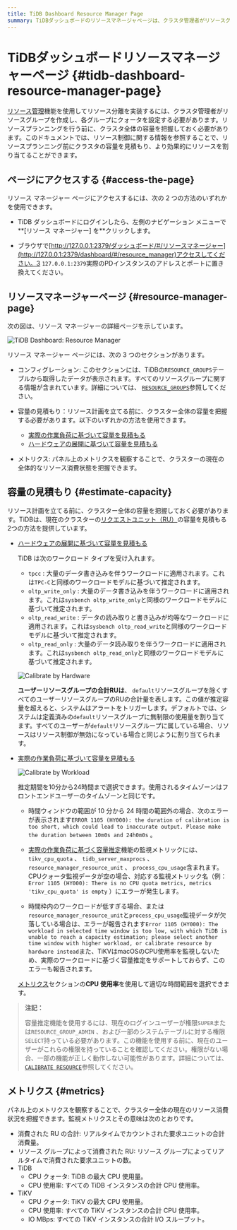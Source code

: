 ```yaml
---
title: TiDB Dashboard Resource Manager Page
summary: TiDBダッシュボードのリソースマネージャページは、クラスタ管理者がリソースグループを作成し、クォータを設定することでリソース分離を実装するのに役立ちます。クラスタ容量を推定し、リソース消費量を監視するための方法を提供します。このページには、TiDBダッシュボードまたはブラウザからアクセスできます。このページには、構成、容量推定、およびメトリックのセクションがあります。容量推定方法には、ハードウェアの展開と実際のワークロードが含まれます。監視メトリックには、消費されたRUの合計、リソースグループによる消費RU、TiDB CPUクォータと使用量、TiKV CPUクォータと使用量、TiKV IO MBpsが含まれます。
---
```


# TiDBダッシュボードリソースマネージャーページ {#tidb-dashboard-resource-manager-page}

[リソース管理](/tidb-resource-control-ru-groups.md)機能を使用してリソース分離を実装するには、クラスタ管理者がリソースグループを作成し、各グループにクォータを設定する必要があります。リソースプランニングを行う前に、クラスタ全体の容量を把握しておく必要があります。このドキュメントでは、リソース制御に関する情報を参照することで、リソースプランニング前にクラスタの容量を見積もり、より効果的にリソースを割り当てることができます。

## ページにアクセスする {#access-the-page}

リソース マネージャー ページにアクセスするには、次の 2 つの方法のいずれかを使用できます。

-   TiDB ダッシュボードにログインしたら、左側のナビゲーション メニューで**[リソース マネージャー] を**クリックします。

-   ブラウザで[http://127.0.0.1:2379/ダッシュボード/#/リソースマネージャー](http://127.0.0.1:2379/dashboard/#/resource_manager)アクセスしてください。3 `127.0.0.1:2379`実際のPDインスタンスのアドレスとポートに置き換えてください。

## リソースマネージャーページ {#resource-manager-page}

次の図は、リソース マネージャーの詳細ページを示しています。

![TiDB Dashboard: Resource Manager](https://docs-download.pingcap.com/media/images/docs/dashboard/dashboard-resource-manager-info.png)

リソース マネージャー ページには、次の 3 つのセクションがあります。

-   コンフィグレーション: このセクションには、TiDBの`RESOURCE_GROUPS`テーブルから取得したデータが表示されます。すべてのリソースグループに関する情報が含まれています。詳細については、 [`RESOURCE_GROUPS`](/information-schema/information-schema-resource-groups.md)参照してください。

-   容量の見積もり：リソース計画を立てる前に、クラスター全体の容量を把握する必要があります。以下のいずれかの方法を使用できます。

    -   [実際の作業負荷に基づいて容量を見積もる](/sql-statements/sql-statement-calibrate-resource.md#estimate-capacity-based-on-actual-workload)
    -   [ハードウェアの展開に基づいて容量を見積もる](/sql-statements/sql-statement-calibrate-resource.md#estimate-capacity-based-on-hardware-deployment)

-   メトリクス: パネル上のメトリクスを観察することで、クラスターの現在の全体的なリソース消費状態を把握できます。

## 容量の見積もり {#estimate-capacity}

リソース計画を立てる前に、クラスター全体の容量を把握しておく必要があります。TiDBは、現在のクラスターの[リクエストユニット（RU）](/tidb-resource-control-ru-groups.md#what-is-request-unit-ru#what-is-request-unit-ru)の容量を見積もる2つの方法を提供しています。

-   [ハードウェアの展開に基づいて容量を見積もる](/sql-statements/sql-statement-calibrate-resource.md#estimate-capacity-based-on-hardware-deployment)

    TiDB は次のワークロード タイプを受け入れます。

    -   `tpcc` : 大量のデータ書き込みを伴うワークロードに適用されます。これは`TPC-C`と同様のワークロードモデルに基づいて推定されます。
    -   `oltp_write_only` : 大量のデータ書き込みを伴うワークロードに適用されます。これは`sysbench oltp_write_only`と同様のワークロードモデルに基づいて推定されます。
    -   `oltp_read_write` : データの読み取りと書き込みが均等なワークロードに適用されます。これは`sysbench oltp_read_write`と同様のワークロードモデルに基づいて推定されます。
    -   `oltp_read_only` : 大量のデータ読み取りを伴うワークロードに適用されます。これは`sysbench oltp_read_only`と同様のワークロードモデルに基づいて推定されます。

    ![Calibrate by Hardware](https://docs-download.pingcap.com/media/images/docs/dashboard/dashboard-resource-manager-calibrate-by-hardware.png)

    **ユーザーリソースグループの合計RUは**、 `default`リソースグループを除くすべてのユーザーリソースグループのRUの合計量を表します。この値が推定容量を超えると、システムはアラートをトリガーします。デフォルトでは、システムは定義済みの`default`リソースグループに無制限の使用量を割り当てます。すべてのユーザーが`default`リソースグループに属している場合、リソースはリソース制御が無効になっている場合と同じように割り当てられます。

-   [実際の作業負荷に基づいて容量を見積もる](/sql-statements/sql-statement-calibrate-resource.md#estimate-capacity-based-on-actual-workload)

    ![Calibrate by Workload](https://docs-download.pingcap.com/media/images/docs/dashboard/dashboard-resource-manager-calibrate-by-workload.png)

    推定期間を10分から24時間まで選択できます。使用されるタイムゾーンはフロントエンドユーザーのタイムゾーンと同じです。

    -   時間ウィンドウの範囲が 10 分から 24 時間の範囲外の場合、次のエラーが表示されます`ERROR 1105 (HY000): the duration of calibration is too short, which could lead to inaccurate output. Please make the duration between 10m0s and 24h0m0s` 。

    -   [実際の作業負荷に基づく容量推定](/sql-statements/sql-statement-calibrate-resource.md#estimate-capacity-based-on-actual-workload)機能の監視メトリックには、 `tikv_cpu_quota` 、 `tidb_server_maxprocs` 、 `resource_manager_resource_unit` 、 `process_cpu_usage`含まれます。CPUクォータ監視データが空の場合、対応する監視メトリック名（例： `Error 1105 (HY000): There is no CPU quota metrics, metrics 'tikv_cpu_quota' is empty` ）にエラーが発生します。

    -   時間枠内のワークロードが低すぎる場合、または`resource_manager_resource_unit`と`process_cpu_usage`監視データが欠落している場合は、エラーが報告されます`Error 1105 (HY000): The workload in selected time window is too low, with which TiDB is unable to reach a capacity estimation; please select another time window with higher workload, or calibrate resource by hardware instead`また、TiKVはmacOSのCPU使用率を監視しないため、実際のワークロードに基づく容量推定をサポートしておらず、このエラーも報告されます。

    [メトリクス](#metrics)セクションの**CPU 使用率**を使用して適切な時間範囲を選択できます。

> **注記：**
>
> 容量推定機能を使用するには、現在のログインユーザーが権限`SUPER`または`RESOURCE_GROUP_ADMIN` 、および一部のシステムテーブルに対する権限`SELECT`持っている必要があります。この機能を使用する前に、現在のユーザーがこれらの権限を持っていることを確認してください。権限がない場合、一部の機能が正しく動作しない可能性があります。詳細については、 [`CALIBRATE RESOURCE`](/sql-statements/sql-statement-calibrate-resource.md#privileges)参照してください。

## メトリクス {#metrics}

パネル上のメトリクスを観察することで、クラスター全体の現在のリソース消費状況を把握できます。監視メトリクスとその意味は次のとおりです。

-   消費された RU の合計: リアルタイムでカウントされた要求ユニットの合計消費量。
-   リソース グループによって消費された RU: リソース グループによってリアルタイムで消費された要求ユニットの数。
-   TiDB
    -   CPU クォータ: TiDB の最大 CPU 使用量。
    -   CPU 使用率: すべての TiDB インスタンスの合計 CPU 使用率。
-   TiKV
    -   CPU クォータ: TiKV の最大 CPU 使用量。
    -   CPU 使用率: すべての TiKV インスタンスの合計 CPU 使用率。
    -   IO MBps: すべての TiKV インスタンスの合計 I/O スループット。
